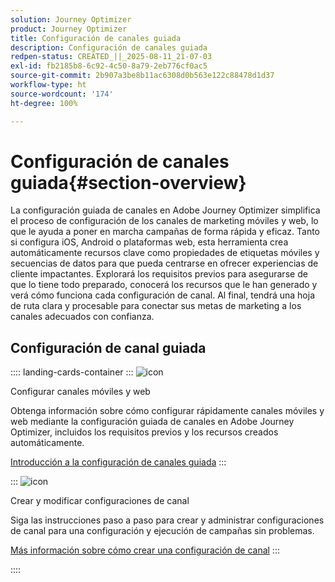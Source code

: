 ```yaml
---
solution: Journey Optimizer
product: Journey Optimizer
title: Configuración de canales guiada
description: Configuración de canales guiada
redpen-status: CREATED_||_2025-08-11_21-07-03
exl-id: fb2185b8-6c92-4c50-8a79-2eb776cf0ac5
source-git-commit: 2b907a3be8b11ac6308d0b563e122c88478d1d37
workflow-type: ht
source-wordcount: '174'
ht-degree: 100%

---
```


# Configuración de canales guiada{#section-overview}

La configuración guiada de canales en Adobe Journey Optimizer simplifica el proceso de configuración de los canales de marketing móviles y web, lo que le ayuda a poner en marcha campañas de forma rápida y eficaz. Tanto si configura iOS, Android o plataformas web, esta herramienta crea automáticamente recursos clave como propiedades de etiquetas móviles y secuencias de datos para que pueda centrarse en ofrecer experiencias de cliente impactantes. Explorará los requisitos previos para asegurarse de que lo tiene todo preparado, conocerá los recursos que le han generado y verá cómo funciona cada configuración de canal. Al final, tendrá una hoja de ruta clara y procesable para conectar sus metas de marketing a los canales adecuados con confianza.

## Configuración de canal guiada

:::: landing-cards-container
:::
![icon](https://cdn.experienceleague.adobe.com/icons/gear.svg)

Configurar canales móviles y web

Obtenga información sobre cómo configurar rápidamente canales móviles y web mediante la configuración guiada de canales en Adobe Journey Optimizer, incluidos los requisitos previos y los recursos creados automáticamente.

[Introducción a la configuración de canales guiada](../using/configuration/set-mobile-config.md)
:::

:::
![icon](https://cdn.experienceleague.adobe.com/icons/list-check.svg)

Crear y modificar configuraciones de canal

Siga las instrucciones paso a paso para crear y administrar configuraciones de canal para una configuración y ejecución de campañas sin problemas.

[Más información sobre cómo crear una configuración de canal](../using/configuration/create-channel-set-up.md)
:::

::::
